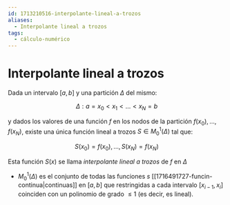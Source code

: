```yaml
---
id: 1713210516-interpolante-lineal-a-trozos
aliases:
  - Interpolante lineal a trozos
tags:
  - cálculo-numérico
---
```


# Interpolante lineal a trozos

Dada un intervalo $[a,b]$ y una partición $\Delta$ del mismo:

$$
\Delta : a = x_{0} < x_{1} < \ldots < x_{N} = b
$$

y dados los valores de una función $f$ en los nodos de la partición ${f(x_{0}), \ldots, f(x_{N})}$, existe una única función lineal a trozos $S \in M^{1}_{0}(\Delta)$ tal que:

$$
S(x_{0}) = f(x_{0}), \ldots, S(x_{N}) = f(x_{N})
$$

Esta función $S(x)$ se llama *interpolante lineal a trozos* de $f$ en $\Delta$

- $M^{1}_{0}(\Delta)$ es el conjunto de todas las funciones $s$ [[1716491727-funcin-continua|continuas]] en $[a,b]$ que restringidas a cada intervalo $[x_{i-1}, x_{i}]$ coinciden con un polinomio de grado $\le 1$ (es decir, es lineal).
